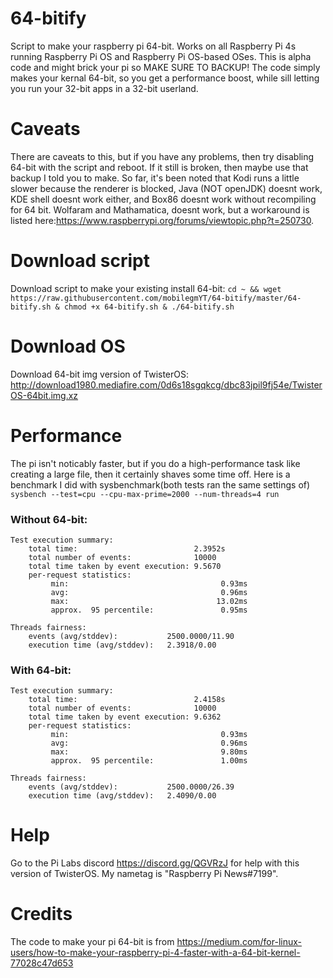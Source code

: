 # 64-bitify
Script to make your raspberry pi 64-bit. Works on all Raspberry Pi 4s running Raspberry Pi OS and Raspberry Pi OS-based OSes. This is alpha code and might brick your pi so MAKE SURE TO BACKUP! The code simply makes your kernal 64-bit, so you get a performance boost, while sill letting you run your 32-bit apps in a 32-bit userland. 

# Caveats 
There are caveats to this, but if you have any problems, then try disabling 64-bit with the script and reboot. If it still is broken, then maybe use that backup I told you to make. So far, it's been noted that Kodi runs a little slower because the renderer is blocked, Java (NOT openJDK) doesnt work,  KDE shell doesnt work either, and Box86 doesnt work without recompiling for 64 bit. Wolfaram and Mathamatica, doesnt work, but a workaround is listed here:https://www.raspberrypi.org/forums/viewtopic.php?t=250730.

# Download script
Download script to make your existing install 64-bit: `cd ~ && wget https://raw.githubusercontent.com/mobilegmYT/64-bitify/master/64-bitify.sh & chmod +x 64-bitify.sh & ./64-bitify.sh`

# Download OS
Download 64-bit img version of TwisterOS: http://download1980.mediafire.com/0d6s18sgqkcg/dbc83jpil9fj54e/TwisterOS-64bit.img.xz

# Performance
The pi isn't noticably faster, but if you do a high-performance task like creating a large file, then it certainly shaves some time off. Here is a benchmark I did with sysbenchmark(both tests ran the same settings of) `sysbench --test=cpu --cpu-max-prime=2000 --num-threads=4 run`

### Without 64-bit:
```
Test execution summary:
    total time:                          2.3952s
    total number of events:              10000
    total time taken by event execution: 9.5670
    per-request statistics:
         min:                                  0.93ms
         avg:                                  0.96ms
         max:                                 13.02ms
         approx.  95 percentile:               0.95ms

Threads fairness:
    events (avg/stddev):           2500.0000/11.90
    execution time (avg/stddev):   2.3918/0.00
```    

### With 64-bit:
```
Test execution summary:
    total time:                          2.4158s
    total number of events:              10000
    total time taken by event execution: 9.6362
    per-request statistics:
         min:                                  0.93ms
         avg:                                  0.96ms
         max:                                  9.80ms
         approx.  95 percentile:               1.00ms

Threads fairness:
    events (avg/stddev):           2500.0000/26.39
    execution time (avg/stddev):   2.4090/0.00
```    

# Help
Go to the Pi Labs discord https://discord.gg/QGVRzJ for help with this version of TwisterOS. My nametag is "Raspberry Pi News#7199".

# Credits
The code to make your pi 64-bit is from https://medium.com/for-linux-users/how-to-make-your-raspberry-pi-4-faster-with-a-64-bit-kernel-77028c47d653

